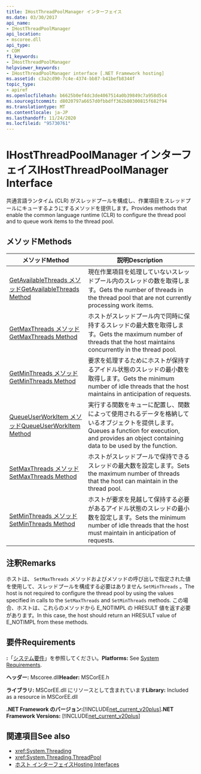 ```yaml
---
title: IHostThreadPoolManager インターフェイス
ms.date: 03/30/2017
api_name:
- IHostThreadPoolManager
api_location:
- mscoree.dll
api_type:
- COM
f1_keywords:
- IHostThreadPoolManager
helpviewer_keywords:
- IHostThreadPoolManager interface [.NET Framework hosting]
ms.assetid: c3a2cd90-7c4e-4374-bb87-b41befb8344f
topic_type:
- apiref
ms.openlocfilehash: b6625b0ef4dc3de4067514a0b39849c7a958d5c4
ms.sourcegitcommit: d8020797a6657d0fbbdff362b80300815f682f94
ms.translationtype: MT
ms.contentlocale: ja-JP
ms.lasthandoff: 11/24/2020
ms.locfileid: "95730761"
---
```

# <a name="ihostthreadpoolmanager-interface"></a><span data-ttu-id="7e5fb-102">IHostThreadPoolManager インターフェイス</span><span class="sxs-lookup"><span data-stu-id="7e5fb-102">IHostThreadPoolManager Interface</span></span>

<span data-ttu-id="7e5fb-103">共通言語ランタイム (CLR) がスレッドプールを構成し、作業項目をスレッドプールにキューするようにするメソッドを提供します。</span><span class="sxs-lookup"><span data-stu-id="7e5fb-103">Provides methods that enable the common language runtime (CLR) to configure the thread pool and to queue work items to the thread pool.</span></span>  
  
## <a name="methods"></a><span data-ttu-id="7e5fb-104">メソッド</span><span class="sxs-lookup"><span data-stu-id="7e5fb-104">Methods</span></span>  
  
|<span data-ttu-id="7e5fb-105">メソッド</span><span class="sxs-lookup"><span data-stu-id="7e5fb-105">Method</span></span>|<span data-ttu-id="7e5fb-106">説明</span><span class="sxs-lookup"><span data-stu-id="7e5fb-106">Description</span></span>|  
|------------|-----------------|  
|[<span data-ttu-id="7e5fb-107">GetAvailableThreads メソッド</span><span class="sxs-lookup"><span data-stu-id="7e5fb-107">GetAvailableThreads Method</span></span>](ihostthreadpoolmanager-getavailablethreads-method.md)|<span data-ttu-id="7e5fb-108">現在作業項目を処理していないスレッドプール内のスレッドの数を取得します。</span><span class="sxs-lookup"><span data-stu-id="7e5fb-108">Gets the number of threads in the thread pool that are not currently processing work items.</span></span>|  
|[<span data-ttu-id="7e5fb-109">GetMaxThreads メソッド</span><span class="sxs-lookup"><span data-stu-id="7e5fb-109">GetMaxThreads Method</span></span>](ihostthreadpoolmanager-getmaxthreads-method.md)|<span data-ttu-id="7e5fb-110">ホストがスレッドプール内で同時に保持するスレッドの最大数を取得します。</span><span class="sxs-lookup"><span data-stu-id="7e5fb-110">Gets the maximum number of threads that the host maintains concurrently in the thread pool.</span></span>|  
|[<span data-ttu-id="7e5fb-111">GetMinThreads メソッド</span><span class="sxs-lookup"><span data-stu-id="7e5fb-111">GetMinThreads Method</span></span>](ihostthreadpoolmanager-getminthreads-method.md)|<span data-ttu-id="7e5fb-112">要求を処理するためにホストが保持するアイドル状態のスレッドの最小数を取得します。</span><span class="sxs-lookup"><span data-stu-id="7e5fb-112">Gets the minimum number of idle threads that the host maintains in anticipation of requests.</span></span>|  
|[<span data-ttu-id="7e5fb-113">QueueUserWorkItem メソッド</span><span class="sxs-lookup"><span data-stu-id="7e5fb-113">QueueUserWorkItem Method</span></span>](ihostthreadpoolmanager-queueuserworkitem-method.md)|<span data-ttu-id="7e5fb-114">実行する関数をキューに配置し、関数によって使用されるデータを格納しているオブジェクトを提供します。</span><span class="sxs-lookup"><span data-stu-id="7e5fb-114">Queues a function for execution, and provides an object containing data to be used by the function.</span></span>|  
|[<span data-ttu-id="7e5fb-115">SetMaxThreads メソッド</span><span class="sxs-lookup"><span data-stu-id="7e5fb-115">SetMaxThreads Method</span></span>](ihostthreadpoolmanager-setmaxthreads-method.md)|<span data-ttu-id="7e5fb-116">ホストがスレッドプールで保持できるスレッドの最大数を設定します。</span><span class="sxs-lookup"><span data-stu-id="7e5fb-116">Sets the maximum number of threads that the host can maintain in the thread pool.</span></span>|  
|[<span data-ttu-id="7e5fb-117">SetMinThreads メソッド</span><span class="sxs-lookup"><span data-stu-id="7e5fb-117">SetMinThreads Method</span></span>](ihostthreadpoolmanager-setminthreads-method.md)|<span data-ttu-id="7e5fb-118">ホストが要求を見越して保持する必要があるアイドル状態のスレッドの最小数を設定します。</span><span class="sxs-lookup"><span data-stu-id="7e5fb-118">Sets the minimum number of idle threads that the host must maintain in anticipation of requests.</span></span>|  
  
## <a name="remarks"></a><span data-ttu-id="7e5fb-119">注釈</span><span class="sxs-lookup"><span data-stu-id="7e5fb-119">Remarks</span></span>  

 <span data-ttu-id="7e5fb-120">ホストは、 `SetMaxThreads` メソッドおよびメソッドの呼び出しで指定された値を使用して、スレッドプールを構成する必要はありません `SetMinThreads` 。</span><span class="sxs-lookup"><span data-stu-id="7e5fb-120">The host is not required to configure the thread pool by using the values specified in calls to the `SetMaxThreads` and `SetMinThreads` methods.</span></span> <span data-ttu-id="7e5fb-121">この場合、ホストは、これらのメソッドから E_NOTIMPL の HRESULT 値を返す必要があります。</span><span class="sxs-lookup"><span data-stu-id="7e5fb-121">In this case, the host should return an HRESULT value of E_NOTIMPL from these methods.</span></span>  
  
## <a name="requirements"></a><span data-ttu-id="7e5fb-122">要件</span><span class="sxs-lookup"><span data-stu-id="7e5fb-122">Requirements</span></span>  

 <span data-ttu-id="7e5fb-123">**:**「[システム要件](../../get-started/system-requirements.md)」を参照してください。</span><span class="sxs-lookup"><span data-stu-id="7e5fb-123">**Platforms:** See [System Requirements](../../get-started/system-requirements.md).</span></span>  
  
 <span data-ttu-id="7e5fb-124">**ヘッダー:** Mscoree.dll</span><span class="sxs-lookup"><span data-stu-id="7e5fb-124">**Header:** MSCorEE.h</span></span>  
  
 <span data-ttu-id="7e5fb-125">**ライブラリ:** MSCorEE.dll にリソースとして含まれています</span><span class="sxs-lookup"><span data-stu-id="7e5fb-125">**Library:** Included as a resource in MSCorEE.dll</span></span>  
  
 <span data-ttu-id="7e5fb-126">**.NET Framework のバージョン:**[!INCLUDE[net_current_v20plus](../../../../includes/net-current-v20plus-md.md)]</span><span class="sxs-lookup"><span data-stu-id="7e5fb-126">**.NET Framework Versions:** [!INCLUDE[net_current_v20plus](../../../../includes/net-current-v20plus-md.md)]</span></span>  
  
## <a name="see-also"></a><span data-ttu-id="7e5fb-127">関連項目</span><span class="sxs-lookup"><span data-stu-id="7e5fb-127">See also</span></span>

- <xref:System.Threading>
- <xref:System.Threading.ThreadPool>
- [<span data-ttu-id="7e5fb-128">ホスト インターフェイス</span><span class="sxs-lookup"><span data-stu-id="7e5fb-128">Hosting Interfaces</span></span>](hosting-interfaces.md)
